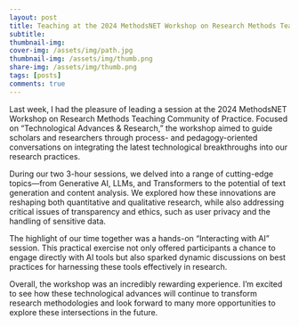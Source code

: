 ```yaml
---
layout: post
title: Teaching at the 2024 MethodsNET Workshop on Research Methods Teaching Community of Practice
subtitle: 
thumbnail-img: 
cover-img: /assets/img/path.jpg
thumbnail-img: /assets/img/thumb.png
share-img: /assets/img/thumb.png
tags: [posts]
comments: true
---
```


Last week, I had the pleasure of leading a session at the 2024 MethodsNET Workshop on Research Methods Teaching Community of Practice. Focused on “Technological Advances & Research,” the workshop aimed to guide scholars and researchers through process- and pedagogy-oriented conversations on integrating the latest technological breakthroughs into our research practices.

During our two 3-hour sessions, we delved into a range of cutting-edge topics—from Generative AI, LLMs, and Transformers to the potential of text generation and content analysis. We explored how these innovations are reshaping both quantitative and qualitative research, while also addressing critical issues of transparency and ethics, such as user privacy and the handling of sensitive data.

The highlight of our time together was a hands-on “Interacting with AI” session. This practical exercise not only offered participants a chance to engage directly with AI tools but also sparked dynamic discussions on best practices for harnessing these tools effectively in research.

Overall, the workshop was an incredibly rewarding experience. I’m excited to see how these technological advances will continue to transform research methodologies and look forward to many more opportunities to explore these intersections in the future.
